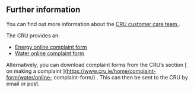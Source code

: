 ##  Further information

You can find out more information about the [ CRU customer care team
](https://www.cru.ie/need-assistance/customer-care-team/) .

The CRU provides an:

  * [ Energy online complaint form ](https://www.cru.ie/home/complaint-form/online-complaint-form/)
  * [ Water online complaint form ](https://www.cru.ie/home/complaint-form/water/online-complaint-form/)

Alternatively, you can download complaint forms from the CRU’s section [ on
making a complaint ](https://www.cru.ie/home/complaint-form/water/online-
complaint-form/) . This can then be sent to the CRU by email or post.
